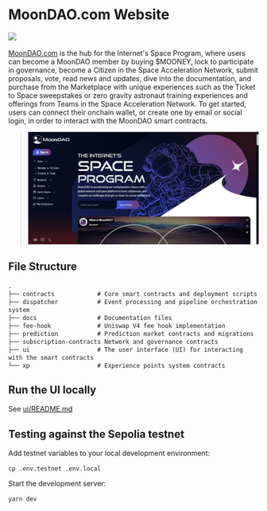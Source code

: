 # MoonDAO.com Website

[![](https://gray-main-toad-36.mypinata.cloud/ipfs/bafybeifj47o7trhnktsabduwuzbfodldot5es4dfhxajodup4kqgx2bntm)](https://www.moondao.com)

[MoonDAO.com](https://www.moondao.com) is the hub for the Internet's Space Program, where users can become a MoonDAO member by buying $MOONEY, lock to participate in governance, become a Citizen in the Space Acceleration Network, submit proposals, vote, read news and updates, dive into the documentation, and purchase from the Marketplace with unique experiences such as the Ticket to Space sweepstakes or zero gravity astronaut training experiences and offerings from Teams in the Space Acceleration Network. To get started, users can connect their onchain wallet, or create one by email or social login, in order to interact with the MoonDAO smart contracts.

> [![app](/ui/public/moondao_homepage.png)](https://www.moondao.com)

## File Structure

```
.
├── contracts            # Core smart contracts and deployment scripts
├── dispatcher           # Event processing and pipeline orchestration system
├── docs                 # Documentation files
├── fee-hook             # Uniswap V4 fee hook implementation
├── prediction           # Prediction market contracts and migrations
├── subscription-contracts Network and governance contracts
├── ui                   # The user interface (UI) for interacting with the smart contracts
└── xp                   # Experience points system contracts
```

## Run the UI locally

See [ui/README.md](ui/README.md)

## Testing against the Sepolia testnet

Add testnet variables to your local development environment:
```
cp .env.testnet .env.local
```

Start the development server:
```
yarn dev
```
